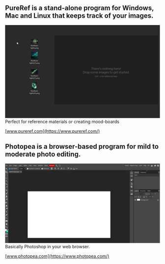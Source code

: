 ## PureRef is a stand-alone program for Windows, Mac and Linux that keeps track of your images.
![Screenshot](pureref.gif)
Perfect for reference materials or creating mood-boards

[www.pureref.com](https://www.pureref.com/)

## Photopea is a browser-based program for mild to moderate photo editing.
![Screenshot](photopea.png)
Basically Photoshop in your web browser.

[www.photopea.com](https://www.photopea.com/)

